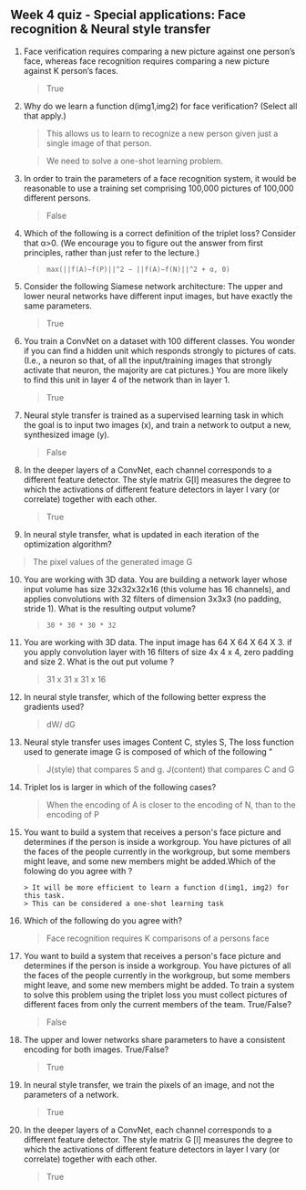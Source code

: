 ## Week 4 quiz - Special applications: Face recognition & Neural style transfer

1. Face verification requires comparing a new picture against one person’s face, whereas face recognition requires comparing a new picture against K person’s faces.

	> True

2. Why do we learn a function d(img1,img2) for face verification? (Select all that apply.)

	> This allows us to learn to recognize a new person given just a single image of that person.

	> We need to solve a one-shot learning problem.

3. In order to train the parameters of a face recognition system, it would be reasonable to use a training set comprising 100,000 pictures of 100,000 different persons.

	> False

4. Which of the following is a correct definition of the triplet loss? Consider that α>0. (We encourage you to figure out the answer from first principles, rather than just refer to the lecture.)

	> ```max(||f(A)−f(P)||^2 − ||f(A)−f(N)||^2 + α, 0)```


5. Consider the following Siamese network architecture: The upper and lower neural networks have different input images, but have exactly the same parameters.

	> True

6. You train a ConvNet on a dataset with 100 different classes. You wonder if you can find a hidden unit which responds strongly to pictures of cats. (I.e., a neuron so that, of all the input/training images that strongly activate that neuron, the majority are cat pictures.) You are more likely to find this unit in layer 4 of the network than in layer 1.

	> True

7. Neural style transfer is trained as a supervised learning task in which the goal is to input two images (x), and train a network to output a new, synthesized image (y).

	> False

8. In the deeper layers of a ConvNet, each channel corresponds to a different feature detector. The style matrix G[l] measures the degree to which the activations of different feature detectors in layer l vary (or correlate) together with each other.

	> True

9. In neural style transfer, what is updated in each iteration of the optimization algorithm?

> The pixel values of the generated image G

10. You are working with 3D data. You are building a network layer whose input volume has size 32x32x32x16 (this volume has 16 channels), and applies convolutions with 32 filters of dimension 3x3x3 (no padding, stride 1). What is the resulting output volume?

	> ```30 * 30 * 30 * 32```

11. You are working with 3D data. The input image has 64 X 64 X 64 X 3. if you apply convolution layer with 16 filters of size 4x 4 x 4, zero padding and size 2. What is the out put volume ?
	> 31 x 31 x 31 x 16

12. In neural style transfer, which of the following better express the gradients used?
	>  dW/ dG
13. Neural style transfer uses images Content C, styles S, The loss function used to generate image G is composed of which of the following "

 	> J(style) that compares S and g.
  	> J(content) that compares C and G
14. Triplet los is larger in which of the following cases?

 	> When the encoding of A is closer to the encoding of N, than to the encoding of P
15. You want to build a system that receives a person's face picture and determines if the person is inside a workgroup. You have pictures of all the faces of the people currently in the workgroup, but some members might leave, and some new members might be added.Which of the folowing do you agree with ?

    	> It will be more efficient to learn a function d(img1, img2) for this task.
    	> This can be considered a one-shot learning task
16. Which of the following do you agree with?
	>  Face recognition requires K comparisons of a persons face
18. You want to build a system that receives a person's face picture and determines if the person is inside a workgroup. You have pictures of all the faces of the people currently in the workgroup, but some members might leave, and some new members might be added. To train a system to solve this problem using the triplet loss you must collect pictures of different faces from only the current members of the team. True/False?
	> False
20. The upper and lower networks share parameters to have a consistent encoding for both images. True/False?
	> True
22. In neural style transfer, we train the pixels of an image, and not the parameters of a network.
	> True
24. In the deeper layers of a ConvNet, each channel corresponds to a different feature detector. The style matrix G [l] measures the degree to which the activations of different feature detectors in layer l vary (or correlate) together with each other.
 	> True
 	
